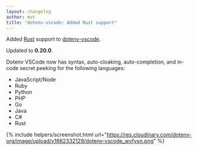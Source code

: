 ```yaml
---
layout: changelog
author: mot
title: "dotenv-vscode: Added Rust support"
---
```


Added [Rust](https://www.rust-lang.org/) support to [dotenv-vscode](https://github.com/dotenv-org/dotenv-vscode).

Updated to <strong>0.20.0</strong>.

Dotenv VSCode now has syntax, auto-cloaking, auto-completion, and in-code secret peeking for the following languages:

* JavaScript/Node
* Ruby
* Python
* PHP
* Go
* Java
* C#
* Rust

{% include helpers/screenshot.html url="https://res.cloudinary.com/dotenv-org/image/upload/v1662332129/dotenv-vscode_wvfyxn.png" %}

